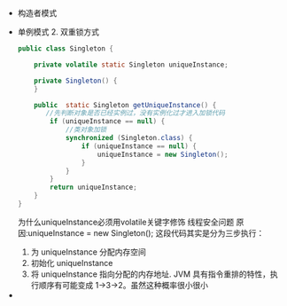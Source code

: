 - 构造者模式
- 单例模式
  2. 双重锁方式
  
  ```java
  public class Singleton {
  
      private volatile static Singleton uniqueInstance;
  
      private Singleton() {
      }
  
      public  static Singleton getUniqueInstance() {
         //先判断对象是否已经实例过，没有实例化过才进入加锁代码
          if (uniqueInstance == null) {
              //类对象加锁
              synchronized (Singleton.class) {
                  if (uniqueInstance == null) {
                      uniqueInstance = new Singleton();
                  }
              }
          }
          return uniqueInstance;
      }
  }
  ```
  为什么uniqueInstance必须用volatile关键字修饰
  线程安全问题
  原因:uniqueInstance = new Singleton(); 这段代码其实是分为三步执行：
  1. 为 uniqueInstance 分配内存空间
  2. 初始化 uniqueInstance
  3. 将 uniqueInstance 指向分配的内存地址.
   JVM 具有指令重排的特性，执行顺序有可能变成 1->3->2。虽然这种概率很小很小
-